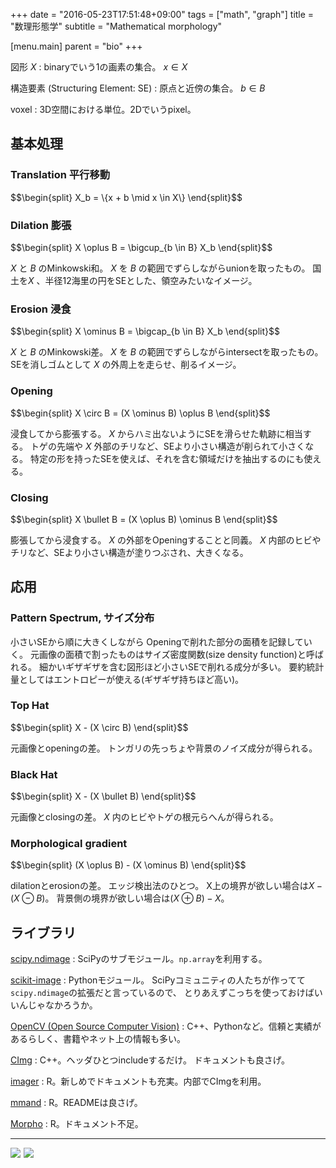 +++
date = "2016-05-23T17:51:48+09:00"
tags = ["math", "graph"]
title = "数理形態学"
subtitle = "Mathematical morphology"

[menu.main]
  parent = "bio"
+++

図形 *X*
: binaryでいう1の画素の集合。
  $x \in X$

構造要素 (Structuring Element: SE)
: 原点と近傍の集合。
  $b \in B$

voxel
: 3D空間における単位。2Dでいうpixel。

## 基本処理

### Translation 平行移動

<div>$$\begin{split}
X_b = \{x + b \mid x \in X\}
\end{split}$$</div>

### Dilation 膨張

<div>$$\begin{split}
X \oplus B = \bigcup_{b \in B} X_b
\end{split}$$</div>

*X* と *B* のMinkowski和。
*X* を *B* の範囲でずらしながらunionを取ったもの。
国土を*X* 、半径12海里の円をSEとした、領空みたいなイメージ。

### Erosion 浸食

<div>$$\begin{split}
X \ominus B = \bigcap_{b \in B} X_b
\end{split}$$</div>

*X* と *B* のMinkowski差。
*X* を *B* の範囲でずらしながらintersectを取ったもの。
SEを消しゴムとして *X* の外周上を走らせ、削るイメージ。

### Opening

<div>$$\begin{split}
X \circ B = (X \ominus B) \oplus B
\end{split}$$</div>

浸食してから膨張する。
*X* からハミ出ないようにSEを滑らせた軌跡に相当する。
トゲの先端や *X* 外部のチリなど、SEより小さい構造が削られて小さくなる。
特定の形を持ったSEを使えば、それを含む領域だけを抽出するのにも使える。

### Closing

<div>$$\begin{split}
X \bullet B = (X \oplus B) \ominus B
\end{split}$$</div>

膨張してから浸食する。
*X* の外部をOpeningすることと同義。
*X* 内部のヒビやチリなど、SEより小さい構造が塗りつぶされ、大きくなる。

## 応用

### Pattern Spectrum, サイズ分布

小さいSEから順に大きくしながら
Openingで削れた部分の面積を記録していく。
元画像の面積で割ったものはサイズ密度関数(size density function)と呼ばれる。
細かいギザギザを含む図形ほど小さいSEで削れる成分が多い。
要約統計量としてはエントロピーが使える(ギザギザ持ちほど高い)。

### Top Hat

<div>$$\begin{split}
X - (X \circ B)
\end{split}$$</div>

元画像とopeningの差。
トンガリの先っちょや背景のノイズ成分が得られる。

### Black Hat

<div>$$\begin{split}
X - (X \bullet B)
\end{split}$$</div>

元画像とclosingの差。
*X* 内のヒビやトゲの根元らへんが得られる。

### Morphological gradient

<div>$$\begin{split}
(X \oplus B) - (X \ominus B)
\end{split}$$</div>

dilationとerosionの差。
エッジ検出法のひとつ。
X上の境界が欲しい場合は$X - (X \ominus B)$。
背景側の境界が欲しい場合は$(X \oplus B) - X$。


## ライブラリ

[scipy.ndimage](http://docs.scipy.org/doc/scipy/reference/tutorial/ndimage.html)
: SciPyのサブモジュール。`np.array`を利用する。

[scikit-image](http://scikit-image.org/)
: Pythonモジュール。
  SciPyコミュニティの人たちが作ってて`scipy.ndimage`の拡張だと言っているので、
  とりあえずこっちを使っておけばいいんじゃなかろうか。

[OpenCV (Open Source Computer Vision)](http://opencv.org/)
: C++、Pythonなど。信頼と実績があるらしく、書籍やネット上の情報も多い。

[CImg](http://cimg.eu/)
: C++。ヘッダひとつincludeするだけ。
  ドキュメントも良さげ。

[imager](http://dahtah.github.io/imager/)
: R。新しめでドキュメントも充実。内部でCImgを利用。

[mmand](https://github.com/jonclayden/mmand)
: R。READMEは良さげ。

[Morpho](https://github.com/zarquon42b/Morpho)
: R。ドキュメント不足。

----

<a  href="http://www.amazon.co.jp/gp/product/4621082949/ref=as_li_ss_il?ie=UTF8&camp=247&creative=7399&creativeASIN=4621082949&linkCode=as2&tag=heavywatal-22"><img border="0" src="http://ws-fe.amazon-adsystem.com/widgets/q?_encoding=UTF8&ASIN=4621082949&Format=_SL250_&ID=AsinImage&MarketPlace=JP&ServiceVersion=20070822&WS=1&tag=heavywatal-22" ></a><img src="http://ir-jp.amazon-adsystem.com/e/ir?t=heavywatal-22&l=as2&o=9&a=4621082949" width="1" height="1" border="0" alt="" style="border:none !important; margin:0px !important;" />
<a  href="http://www.amazon.co.jp/gp/product/4862460844/ref=as_li_ss_il?ie=UTF8&camp=247&creative=7399&creativeASIN=4862460844&linkCode=as2&tag=heavywatal-22"><img border="0" src="http://ws-fe.amazon-adsystem.com/widgets/q?_encoding=UTF8&ASIN=4862460844&Format=_SL250_&ID=AsinImage&MarketPlace=JP&ServiceVersion=20070822&WS=1&tag=heavywatal-22" ></a><img src="http://ir-jp.amazon-adsystem.com/e/ir?t=heavywatal-22&l=as2&o=9&a=4862460844" width="1" height="1" border="0" alt="" style="border:none !important; margin:0px !important;" />
